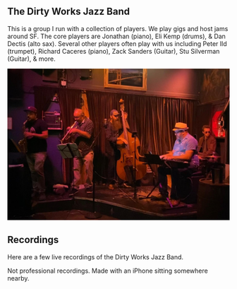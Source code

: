 <div class="container text-center">
  <h2>The Dirty Works Jazz Band</h2>
</div>

This is a group I run with a collection of players. We play gigs and host jams around SF. The core players are Jonathan (piano), Eli Kemp (drums), &  Dan Dectis (alto sax). Several other players often play with us including Peter Ild (trumpet), Richard Caceres (piano), Zack Sanders (Guitar), Stu Silverman (Guitar), & more.

![Dirty Works @ The Lucky Horseshoe](../../../../media/images/articles/Dirty-Works-Jazz-Band-@-The-Shoe.jpg)

<div class="container text-center">
  <h2>Recordings</h2>
  <p>Here are a few live recordings of the Dirty Works Jazz Band.</p>
  <p>Not professional recordings. Made with an iPhone sitting somewhere nearby.</p>

  <media-player :tracks="this.$parent.dw_tracks"></media-player>
</div>
